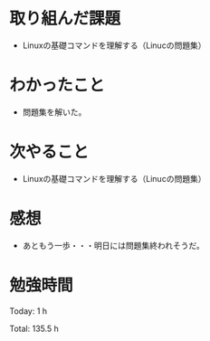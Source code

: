 # 取り組んだ課題
- Linuxの基礎コマンドを理解する（Linucの問題集）

# わかったこと
- 問題集を解いた。
  
# 次やること
- Linuxの基礎コマンドを理解する（Linucの問題集）

# 感想
- あともう一歩・・・明日には問題集終われそうだ。

# 勉強時間
Today: 1 h

Total: 135.5 h
